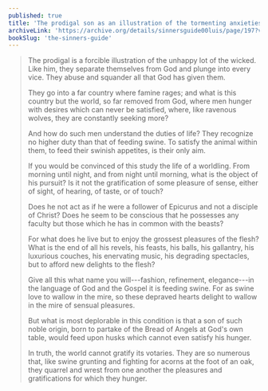 ```yaml
---
published: true
title: 'The prodigal son as an illustration of the tormenting anxieties of those without virtue'
archiveLink: 'https://archive.org/details/sinnersguide00luis/page/197?view=theater'
bookSlug: 'the-sinners-guide'
---
```


> The prodigal is a forcible illustration of the unhappy lot of the wicked. Like him, they separate themselves from God and plunge into every vice. They abuse and squander all that God has given them.
>
> They go into a far country where famine rages; and what is this country but the world, so far removed from God, where men hunger with desires which can never be satisfied, where, like ravenous wolves, they are constantly seeking more?
>
> And how do such men understand the duties of life? They recognize no higher duty than that of feeding swine. To satisfy the animal within them, to feed their swinish appetites, is their only aim.
>
> If you would be convinced of this study the life of a worldling. From morning until night, and from night until morning, what is the object of his pursuit? Is it not the gratification of some pleasure of sense, either of sight, of hearing, of taste, or of touch?
>
> Does he not act as if he were a follower of Epicurus and not a disciple of Christ? Does he seem to be conscious that he possesses any faculty but those which he has in common with the beasts?
>
> For what does he live but to enjoy the grossest pleasures of the flesh? What is the end of all his revels, his feasts, his balls, his gallantry, his luxurious couches, his enervating music, his degrading spectacles, but to afford new delights to the flesh?
>
> Give all this what name you will---fashion, refinement, elegance---in the language of God and the Gospel it is feeding swine. For as swine love to wallow in the mire, so these depraved hearts delight to wallow in the mire of sensual pleasures.
>
> But what is most deplorable in this condition is that a son of such noble origin, born to partake of the Bread of Angels at God's own table, would feed upon husks which cannot even satisfy his hunger.
>
> In truth, the world cannot gratify its votaries. They are so numerous that, like swine grunting and fighting for acorns at the foot of an oak, they quarrel and wrest from one another the pleasures and gratifications for which they hunger.